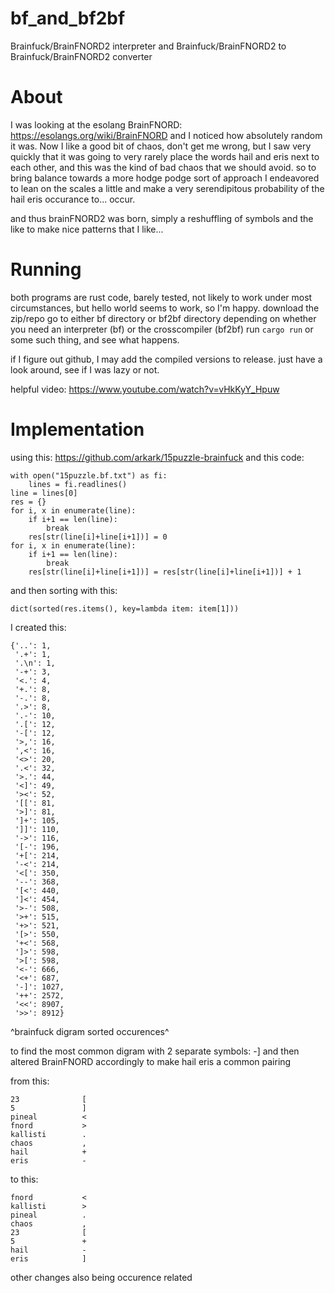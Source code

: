 # bf_and_bf2bf
Brainfuck/BrainFNORD2 interpreter and Brainfuck/BrainFNORD2 to Brainfuck/BrainFNORD2 converter

# About
I was looking at the esolang BrainFNORD: https://esolangs.org/wiki/BrainFNORD
and I noticed how absolutely random it was. Now I like a good bit of chaos, don't get me wrong, but I saw very quickly that it was going to very rarely place the words hail and eris next to each other, and this was the kind of bad chaos that we should avoid. so to bring balance towards a more hodge podge sort of approach I endeavored to lean on the scales a little and make a very serendipitous probability of the hail eris occurance to... occur.

and thus brainFNORD2 was born, simply a reshuffling of symbols and the like to make nice patterns that I like...

# Running
both programs are rust code, barely tested, not likely to work under most circumstances, but hello world seems to work, so I'm happy.
download the zip/repo go to either bf directory or bf2bf directory depending on whether you need an interpreter (bf) or the crosscompiler (bf2bf)
run ```cargo run``` or some such thing, and see what happens.

if I figure out github, I may add the compiled versions to release. just have a look around, see if I was lazy or not.

helpful video: https://www.youtube.com/watch?v=vHkKyY_Hpuw

# Implementation
using this: https://github.com/arkark/15puzzle-brainfuck
and this code:
```
with open("15puzzle.bf.txt") as fi:
	lines = fi.readlines()
line = lines[0]
res = {}
for i, x in enumerate(line):
    if i+1 == len(line):
        break
    res[str(line[i]+line[i+1])] = 0
for i, x in enumerate(line):
    if i+1 == len(line):
        break
    res[str(line[i]+line[i+1])] = res[str(line[i]+line[i+1])] + 1
```
and then sorting with this:
```
dict(sorted(res.items(), key=lambda item: item[1]))
```
I created this: 
```
{'..': 1,
 '.+': 1,
 '.\n': 1,
 '-+': 3,
 '<.': 4,
 '+.': 8,
 '-.': 8,
 '.>': 8,
 '.-': 10,
 '.[': 12,
 '-[': 12,
 '>,': 16,
 ',<': 16,
 '<>': 20,
 '.<': 32,
 '>.': 44,
 '<]': 49,
 '><': 52,
 '[[': 81,
 '>]': 81,
 ']+': 105,
 ']]': 110,
 '->': 116,
 '[-': 196,
 '+[': 214,
 '-<': 214,
 '<[': 350,
 '--': 368,
 '[<': 440,
 ']<': 454,
 '>-': 508,
 '>+': 515,
 '+>': 521,
 '[>': 550,
 '+<': 568,
 ']>': 598,
 '>[': 598,
 '<-': 666,
 '<+': 687,
 '-]': 1027,
 '++': 2572,
 '<<': 8907,
 '>>': 8912}
```
^brainfuck digram sorted occurences^

to find the most common digram with 2 separate symbols: -]
and then altered BrainFNORD accordingly to make hail eris a common pairing

from this:
```
23              [
5               ]
pineal          <
fnord           >
kallisti        .
chaos           ,
hail            +
eris            -
```
to this:
```
fnord           <
kallisti        >
pineal          .
chaos           ,
23              [
5               +
hail            -
eris            ]
```
other changes also being occurence related


